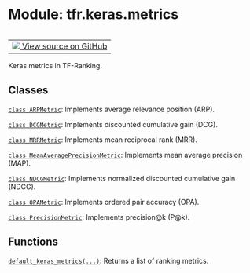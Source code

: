 <div itemscope itemtype="http://developers.google.com/ReferenceObject">
<meta itemprop="name" content="tfr.keras.metrics" />
<meta itemprop="path" content="Stable" />
</div>

# Module: tfr.keras.metrics

<!-- Insert buttons and diff -->

<table class="tfo-notebook-buttons tfo-api" align="left">

<td>
  <a target="_blank" href="https://github.com/tensorflow/ranking/tree/master/tensorflow_ranking/python/keras/metrics.py">
    <img src="https://www.tensorflow.org/images/GitHub-Mark-32px.png" />
    View source on GitHub
  </a>
</td></table>

Keras metrics in TF-Ranking.

## Classes

[`class ARPMetric`](../../tfr/keras/metrics/ARPMetric.md): Implements average
relevance position (ARP).

[`class DCGMetric`](../../tfr/keras/metrics/DCGMetric.md): Implements discounted
cumulative gain (DCG).

[`class MRRMetric`](../../tfr/keras/metrics/MRRMetric.md): Implements mean
reciprocal rank (MRR).

[`class MeanAveragePrecisionMetric`](../../tfr/keras/metrics/MeanAveragePrecisionMetric.md):
Implements mean average precision (MAP).

[`class NDCGMetric`](../../tfr/keras/metrics/NDCGMetric.md): Implements
normalized discounted cumulative gain (NDCG).

[`class OPAMetric`](../../tfr/keras/metrics/OPAMetric.md): Implements ordered
pair accuracy (OPA).

[`class PrecisionMetric`](../../tfr/keras/metrics/PrecisionMetric.md):
Implements precision@k (P@k).

## Functions

[`default_keras_metrics(...)`](../../tfr/keras/metrics/default_keras_metrics.md):
Returns a list of ranking metrics.
